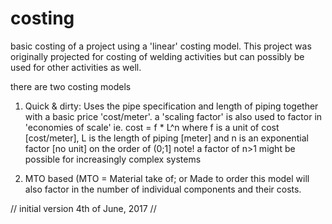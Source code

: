 # costing
basic costing of a project using a 'linear' costing model.
This project was originally projected for costing of welding activities but can possibly be used for other activities as well.

there are two costing models
1. Quick & dirty: Uses the pipe specification and length of piping together with a basic price 'cost/meter'.
a 'scaling factor' is also used to factor in 'economies of scale' ie.
cost = f * L^n where f is a unit of cost [cost/meter], L is the length of piping [meter] and n is an exponential factor [no unit] on the order of (0;1]
note! a factor of n>1 might be possible for increasingly complex systems

2. MTO based (MTO = Material take of; or Made to order
this model will also factor in the number of individual components and their costs.

// initial version 4th of June, 2017 //

